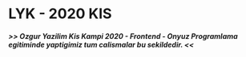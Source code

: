 # LYK - 2020 KIS 

##### >> Ozgur Yazilim Kis Kampi 2020 - Frontend - Onyuz Programlama egitiminde yaptigimiz tum calismalar bu sekildedir. <<
